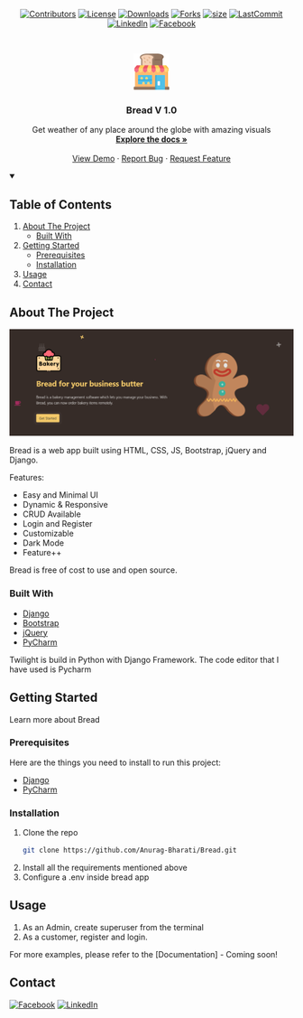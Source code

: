 <!--
*** Thanks othneildrew for providing this template
-->



<!-- PROJECT SHIELDS -->
<div align="center">

[![Contributors][contributors-shield]][contributors-url]
[![License][license-shield]][license-url]
[![Downloads][download-shield]][download-url]
[![Forks][forks-shield]][forks-url]
[![size][size-shield]][size-url]
[![LastCommit][lastCommit-shield]][size-url]
[![LinkedIn][linkedin-shield]][linkedin-url]
[![Facebook][facebook-shield]][facebook-url]
</div>


<!-- PROJECT LOGO -->
<br />
<p align="center">
  <a href="https://github.com/Anurag-Bharati/Bread">
    <img src="https://github.com/Anurag-Bharati/Bread/blob/main/static/images/bakeryShop.png" alt="Logo" width="64" height="64">
  </a>

  <h3 align="center">Bread V 1.0</h3>
 
  <p align="center"> </p>

  <p align="center">
    Get weather of any place around the globe with amazing visuals
    <br />
    <a href="https://github.com/Anurag-Bharati/Bread"><strong>Explore the docs »</strong></a>
    <br />
    <br />
    <a href="https://github.com/Anurag-Bharati/Bread">View Demo</a>
    ·
    <a href="https://github.com/Anurag-Bharati/Bread/issues">Report Bug</a>
    ·
    <a href="https://github.com/Anurag-Bharati/Bread/issues">Request Feature</a>
  </p>
</p>



<!-- TABLE OF CONTENTS -->

<details open="open">
  <summary><h2>Table of Contents</summary>
  <ol>
    <li>
      <a href="#about-the-project">About The Project</a>
      <ul>
        <li><a href="#built-with">Built With</a></li>
      </ul>
    </li>
    <li>
      <a href="#getting-started">Getting Started</a>
      <ul>
        <li><a href="#prerequisites">Prerequisites</a></li>
        <li><a href="#installation">Installation</a></li>
      </ul>
    </li>
    <li><a href="#usage">Usage</a></li>
    <li><a href="#contact">Contact</a></li>
  </ol>
</details>



<!-- ABOUT THE PROJECT -->
## About The Project



  ![Product Name Screen Shot][product-screenshot]


Bread is a web app built using HTML, CSS, JS, Bootstrap, jQuery and Django. 

Features:
* Easy and Minimal UI
* Dynamic & Responsive
* CRUD Available
* Login and Register
* Customizable
* Dark Mode
* Feature++


Bread is free of cost to use and open source.

### Built With

* [Django](https://www.djangoproject.com/)
* [Bootstrap](https://getbootstrap.com/)
* [jQuery](https://jquery.com/)
* [PyCharm](https://www.jetbrains.com)

Twilight is build in Python with Django Framework. The code editor that I have used is Pycharm


<!-- GETTING STARTED -->
## Getting Started

Learn more about Bread

### Prerequisites

Here are the things you need to install to run this project:

* [Django](https://www.djangoproject.com/)
* [PyCharm](https://www.jetbrains.com)

### Installation

1. Clone the repo
   ```sh
   git clone https://github.com/Anurag-Bharati/Bread.git
   ```
2. Install all the requirements mentioned above
3. Configure a .env inside bread app


<!-- USAGE EXAMPLES -->
## Usage

1. As an Admin, create superuser from the terminal
2. As a customer, register and login.

For more examples, please refer to the [Documentation] - Coming soon!


<!-- CONTACT -->
## Contact

[![Facebook][facebook-shield]][facebook-url]
[![LinkedIn][linkedin-shield]][linkedin-url]




<!-- MARKDOWN LINKS & IMAGES -->
<!-- https://www.markdownguide.org/basic-syntax/#reference-style-links -->
[download-shield]: https://img.shields.io/github/downloads/anurag-bharati/bread/1.0/total?style=for-the-badge
[download-url]:https://github.com/Anurag-Bharati/bread/releases/tag/1.0
[license-shield]:https://img.shields.io/github/license/Anurag-Bharati/Bread?style=for-the-badge
[license-url]:https://github.com/Anurag-Bharati/Bread/blob/main/LICENSE.md
[contributors-shield]:https://img.shields.io/github/contributors/Anurag-Bharati/Bread?style=for-the-badge
[contributors-url]: https://github.com/Anurag-Bharati/Bread/graphs/contributors
[forks-shield]: https://img.shields.io/github/forks/Anurag-Bharati/Bread?style=for-the-badge
[forks-url]: https://github.com/Anurag-Bharati/Bread/network/members
[size-shield]:https://img.shields.io/github/repo-size/anurag-bharati/Bread?style=for-the-badge
[size-url]: https://github.com/Anurag-Bharati/Bread
[lastCommit-shield]:https://img.shields.io/github/last-commit/anurag-bharati/Bread?style=for-the-badge
[linkedin-shield]: https://img.shields.io/badge/-LinkedIn-black.svg?style=for-the-badge&logo=linkedin&colorB=555
[linkedin-url]: https://www.linkedin.com/in/anurag-bharati-5abb6820a/
[facebook-shield]:https://img.shields.io/badge/Facebook-Anurag-blue?style=for-the-badge
[facebook-url]:https://www.facebook.com/frost.king.1042

[product-screenshot]:<https://github.com/Anurag-Bharati/Bread/blob/main/bread_cover.png>

